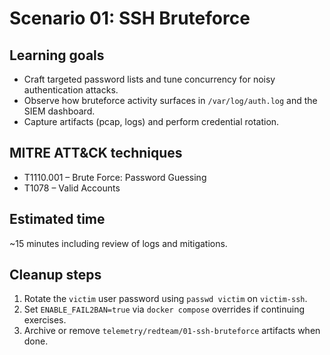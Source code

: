 # Scenario 01: SSH Bruteforce

## Learning goals

* Craft targeted password lists and tune concurrency for noisy authentication attacks.
* Observe how bruteforce activity surfaces in `/var/log/auth.log` and the SIEM dashboard.
* Capture artifacts (pcap, logs) and perform credential rotation.

## MITRE ATT&CK techniques

* T1110.001 – Brute Force: Password Guessing
* T1078 – Valid Accounts

## Estimated time

~15 minutes including review of logs and mitigations.

## Cleanup steps

1. Rotate the `victim` user password using `passwd victim` on `victim-ssh`.
2. Set `ENABLE_FAIL2BAN=true` via `docker compose` overrides if continuing exercises.
3. Archive or remove `telemetry/redteam/01-ssh-bruteforce` artifacts when done.
